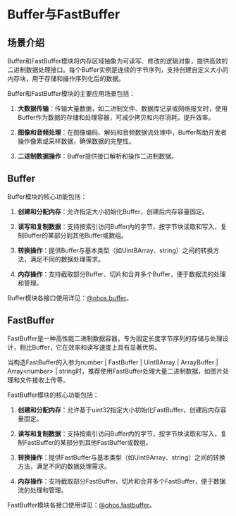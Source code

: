 # Buffer与FastBuffer

## 场景介绍

Buffer和FastBuffer模块将内存区域抽象为可读写、修改的逻辑对象，提供高效的二进制数据处理接口。每个Buffer实例是连续的字节序列，支持创建自定义大小的内存块，用于存储和操作序列化后的数据。

Buffer和FastBuffer模块的主要应用场景包括：

1. **大数据传输**：传输大量数据，如二进制文件、数据库记录或网络报文时，使用Buffer作为数据的存储和处理容器，可减少拷贝和内存消耗，提升效率。

2. **图像和音频处理**：在图像编码、解码和音频数据流处理中，Buffer帮助开发者操作像素或采样数据，确保数据的完整性。

3. **二进制数据操作**：Buffer提供接口解析和操作二进制数据。

## Buffer

Buffer模块的核心功能包括：

1. **创建和分配内存**：允许指定大小初始化Buffer，创建后内存容量固定。

2. **读写和复制数据**：支持按索引访问Buffer内的字节，按字节块读取和写入，复制Buffer的某部分到其他Buffer或数组。

3. **转换操作**：提供Buffer与基本类型（如Uint8Array、string）之间的转换方法，满足不同的数据处理需求。

4. **内存操作**：支持截取部分Buffer、切片和合并多个Buffer，便于数据流的处理和管理。

Buffer模块各接口使用详见：[@ohos.buffer](../reference/apis-arkts/js-apis-buffer.md)。

## FastBuffer

FastBuffer是一种高性能二进制数据容器，专为固定长度字节序列的存储与处理设计，相比Buffer，它在效率和读写速度上具有显著优势。

当构造FastBuffer的入参为number | FastBuffer | Uint8Array | ArrayBuffer | Array\<number\> | string时，推荐使用FastBuffer处理大量二进制数据，如图片处理和文件接收上传等。

FastBuffer模块的核心功能包括：

1. **创建和分配内存**：允许基于uint32指定大小初始化FastBuffer，创建后内存容量固定。

2. **读写和复制数据**：支持按索引访问Buffer内的字节，按字节块读取和写入，复制FastBuffer的某部分到其他FastBuffer或数组。

3. **转换操作**：提供FastBuffer与基本类型（如Uint8Array、string）之间的转换方法，满足不同的数据处理需求。

4. **内存操作**：支持截取部分FastBuffer、切片和合并多个FastBuffer，便于数据流的处理和管理。

FastBuffer模块各接口使用详见：[@ohos.fastbuffer](../reference/apis-arkts/js-apis-fastbuffer.md)。